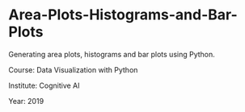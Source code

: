 # Area-Plots-Histograms-and-Bar-Plots
Generating area plots, histograms and bar plots using Python.

Course: Data Visualization with Python

Institute: Cognitive AI

Year: 2019

